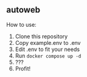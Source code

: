 ## autoweb

How to use:

1. Clone this repository
1. Copy example.env to .env
1. Edit .env to fit your needs
1. Run `docker compose up -d`
1. ???
1. Profit!